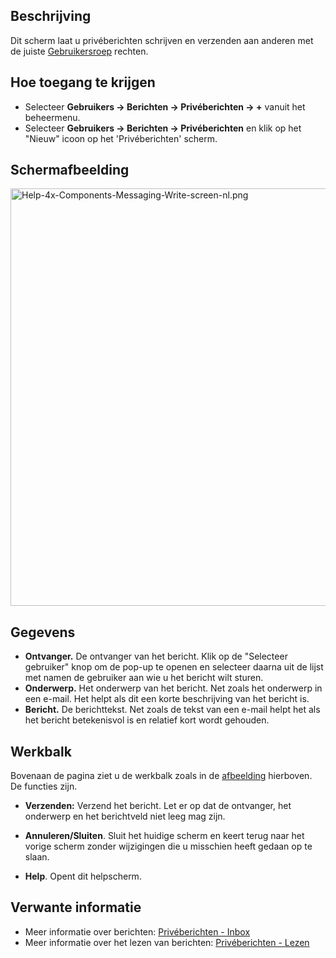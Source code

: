 <!-- Filename: Help4.x:Private_Messages:_Write / Display title: Privéberichten: Opstellen -->

## Beschrijving

Dit scherm laat u privéberichten schrijven en verzenden aan anderen met
de juiste
[Gebruikersroep](https://docs.joomla.org/Help4.x:Users:_Groups/nl "Help4.x:Users: Groups/nl")
rechten.

## Hoe toegang te krijgen

- Selecteer **Gebruikers **→** Berichten **→** Privéberichten **→** +**
  vanuit het beheermenu.
- Selecteer **Gebruikers **→** Berichten **→** Privéberichten** en klik
  op het "Nieuw" icoon op het 'Privéberichten' scherm.

## Schermafbeelding

<img
src="https://docs.joomla.org/images/thumb/8/86/Help-4x-Components-Messaging-Write-screen-nl.png/800px-Help-4x-Components-Messaging-Write-screen-nl.png"
decoding="async"
srcset="https://docs.joomla.org/images/8/86/Help-4x-Components-Messaging-Write-screen-nl.png 1.5x"
data-file-width="1070" data-file-height="894" width="800" height="668"
alt="Help-4x-Components-Messaging-Write-screen-nl.png" />

## Gegevens

- **Ontvanger.** De ontvanger van het bericht. Klik op de "Selecteer
  gebruiker" knop om de pop-up te openen en selecteer daarna uit de
  lijst met namen de gebruiker aan wie u het bericht wilt sturen.
- **Onderwerp.** Het onderwerp van het bericht. Net zoals het onderwerp
  in een e-mail. Het helpt als dit een korte beschrijving van het
  bericht is.
- **Bericht.** De berichttekst. Net zoals de tekst van een e-mail helpt
  het als het bericht betekenisvol is en relatief kort wordt gehouden.

## Werkbalk

Bovenaan de pagina ziet u de werkbalk zoals in de
[afbeelding](#Schermafbeelding) hierboven. De functies zijn.

- **Verzenden:** Verzend het bericht. Let er op dat de ontvanger, het
  onderwerp en het berichtveld niet leeg mag zijn.

<!-- -->

- **Annuleren/Sluiten**. Sluit het huidige scherm en keert terug naar
  het vorige scherm zonder wijzigingen die u misschien heeft gedaan op
  te slaan.

<!-- -->

- **Help**. Opent dit helpscherm.

## Verwante informatie

- Meer informatie over berichten: [Privéberichten -
  Inbox](https://docs.joomla.org/Help4.x:Private_Messages/nl "Help4.x:Private Messages/nl")
- Meer informatie over het lezen van berichten: [Privéberichten -
  Lezen](https://docs.joomla.org/Help4.x:Private_Messages:_Read/nl "Help4.x:Private Messages: Read/nl")
